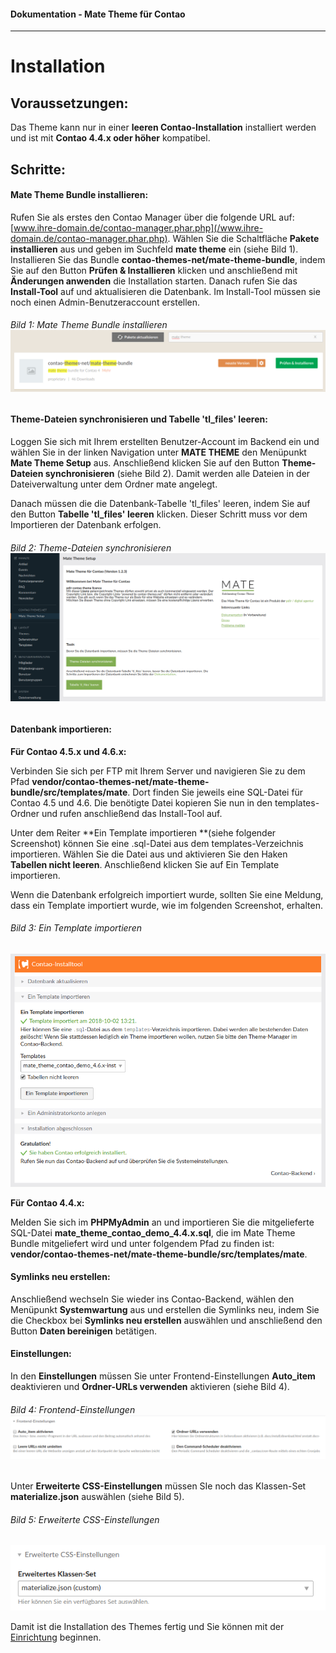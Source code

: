 #### Dokumentation - Mate Theme für Contao

---

# Installation

## Voraussetzungen:

Das Theme kann nur in einer **leeren Contao-Installation** installiert werden und ist mit **Contao 4.4.x oder höher** kompatibel.

## Schritte:

#### **Mate Theme Bundle installieren:**

Rufen Sie als erstes den Contao Manager über die folgende URL auf: [www.ihre-domain.de/contao-manager.phar.php](/www.ihre-domain.de/contao-manager.phar.php). Wählen Sie die Schaltfläche **Pakete installieren** aus und geben im Suchfeld **mate theme** ein \(siehe Bild 1\). Installieren Sie das Bundle **contao-themes-net/mate-theme-bundle**, indem Sie auf den Button **Prüfen & Installieren** klicken und anschließend mit **Änderungen anwenden** die Installation starten. Danach rufen Sie das **Install-Tool** auf und aktualisieren die Datenbank. Im Install-Tool müssen sie noch einen Admin-Benutzeraccount erstellen.

###### Bild 1: Mate Theme Bundle installieren ![](/mate-theme/images/bundle-installieren.png)

#### **Theme-Dateien synchronisieren und Tabelle 'tl\_files' leeren:**

Loggen Sie sich mit Ihrem erstellten Benutzer-Account im Backend ein und wählen Sie in der linken Navigation unter **MATE THEME** den Menüpunkt **Mate Theme Setup** aus. Anschließend klicken Sie auf den Button **Theme-Dateien synchronisieren** \(siehe Bild 2\). Damit werden alle Dateien in der Dateiverwaltung unter dem Ordner mate angelegt.

Danach müssen die die Datenbank-Tabelle 'tl\_files' leeren, indem Sie auf den Button **Tabelle 'tl\_files' leeren** klicken. Dieser Schritt muss vor dem Importieren der Datenbank erfolgen.

###### Bild 2: Theme-Dateien synchronisieren![](/mate-theme/images/dateien-synchronisieren.png)

#### **Datenbank importieren:**

**Für Contao 4.5.x und 4.6.x:**

Verbinden Sie sich per FTP mit Ihrem Server und navigieren Sie zu dem Pfad **vendor/contao-themes-net/mate-theme-bundle/src/templates/mate**. Dort finden Sie jeweils eine SQL-Datei für Contao 4.5 und 4.6. Die benötigte Datei kopieren Sie nun in den templates-Ordner und rufen anschließend das Install-Tool auf.

Unter dem Reiter **Ein Template importieren **\(siehe folgender Screenshot\) können Sie eine .sql-Datei aus dem templates-Verzeichnis importieren. Wählen Sie die Datei aus und aktivieren Sie den Haken **Tabellen nicht leeren**. Anschließend klicken Sie auf Ein Template importieren.

Wenn die Datenbank erfolgreich importiert wurde, sollten Sie eine Meldung, dass ein Template importiert wurde, wie im folgenden Screenshot, erhalten.

###### Bild 3: Ein Template importieren

![](/mate-theme/images/template_importieren.png)

**Für Contao 4.4.x:**

Melden Sie sich im **PHPMyAdmin** an und importieren Sie die mitgelieferte SQL-Datei **mate\_theme\_contao\_demo\_4.4.x.sql**, die im Mate Theme Bundle mitgeliefert wird und unter folgendem Pfad zu finden ist: **vendor/contao-themes-net/mate-theme-bundle/src/templates/mate**.

#### **Symlinks neu erstellen:**

Anschließend wechseln Sie wieder ins Contao-Backend, wählen den Menüpunkt **Systemwartung** aus und erstellen die Symlinks neu, indem Sie die Checkbox bei **Symlinks neu erstellen** auswählen und anschließend den Button **Daten bereinigen** betätigen.

#### Einstellungen:

In den **Einstellungen** müssen Sie unter Frontend-Einstellungen **Auto\_item** deaktivieren und **Ordner-URLs verwenden** aktivieren \(siehe Bild 4\).

###### Bild 4: Frontend-Einstellungen![](/mate-theme/images/einstellungen.png)

Unter **Erweiterte CSS-Einstellungen** müssen SIe noch das Klassen-Set **materialize.json** auswählen \(siehe Bild 5\).

###### Bild 5: Erweiterte CSS-Einstellungen

![](/mate-theme/images/advanced_classes_einstellungen.png)

Damit ist die Installation des Themes fertig und Sie können mit der [Einrichtung](/mate-theme/einrichtung.md) beginnen.

